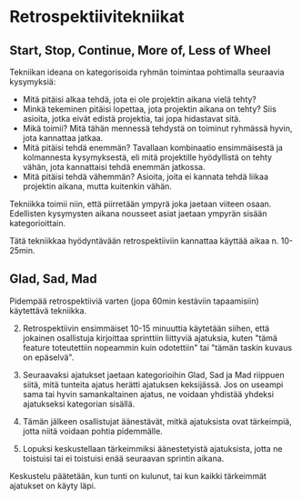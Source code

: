# Retrospektiivitekniikat

## Start, Stop, Continue, More of, Less of Wheel

Tekniikan ideana on kategorisoida ryhmän toimintaa pohtimalla seuraavia kysymyksiä:
* Mitä pitäisi alkaa tehdä, jota ei ole projektin aikana vielä tehty?
* Minkä tekeminen pitäisi lopettaa, jota  projektin aikana on tehty? Siis asioita, jotka eivät edistä projektia, tai jopa hidastavat sitä.
* Mikä toimii? Mitä tähän mennessä tehdystä on toiminut ryhmässä hyvin, jota kannattaa jatkaa.
* Mitä pitäisi tehdä enemmän? Tavallaan kombinaatio ensimmäisestä ja kolmannesta kysymyksestä, eli mitä projektille hyödyllistä on tehty vähän, jota kannattaisi tehdä enemmän jatkossa.
* Mitä pitäisi tehdä vähemmän? Asioita, joita ei kannata tehdä liikaa projektin aikana, mutta kuitenkin vähän.

Tekniikka toimii niin, että piirretään ympyrä joka jaetaan viiteen osaan. Edellisten kysymysten aikana nousseet asiat jaetaan ympyrän sisään kategorioittain.

Tätä tekniikkaa hyödyntävään retrospektiiviin kannattaa käyttää aikaa n. 10-25min.

## Glad, Sad, Mad

Pidempää retrospektiiviä varten (jopa 60min kestäviin tapaamisiin) käytettävä tekniikka.

2. Retrospektiivin ensimmäiset 10-15 minuuttia käytetään siihen, että jokainen osallistuja kirjoittaa sprinttiin liittyviä ajatuksia, kuten "tämä feature toteutettiin nopeammin kuin odotettiin" tai "tämän taskin kuvaus on epäselvä".

3. Seuraavaksi ajatukset jaetaan kategorioihin Glad, Sad ja Mad riippuen siitä, mitä tunteita ajatus herätti ajatuksen keksijässä. Jos on useampi sama tai hyvin samankaltainen ajatus, ne voidaan yhdistää yhdeksi ajatukseksi kategorian sisällä. 

4. Tämän jälkeen osallistujat äänestävät, mitkä ajatuksista ovat tärkeimpiä, jotta niitä voidaan pohtia pidemmälle.

5. Lopuksi keskustellaan tärkeimmiksi äänestetyistä ajatuksista, jotta ne toistuisi tai ei toistuisi enää seuraavan sprintin aikana.

Keskustelu päätetään, kun tunti on kulunut, tai kun kaikki tärkeimmät ajatukset on käyty läpi.
